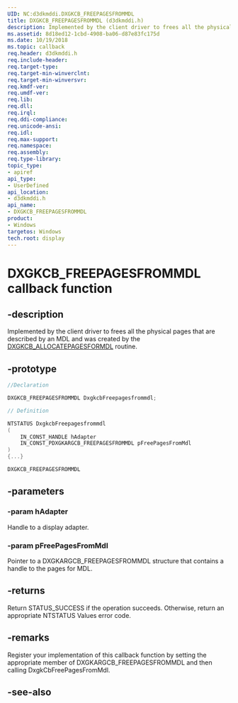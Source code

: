 ```yaml
---
UID: NC:d3dkmddi.DXGKCB_FREEPAGESFROMMDL
title: DXGKCB_FREEPAGESFROMMDL (d3dkmddi.h)
description: Implemented by the client driver to frees all the physical pages that are described by an MDL and was created by the DXGKCB_ALLOCATEPAGESFORMDL routine.
ms.assetid: 8d18ed12-1cbd-4908-ba06-d87e83fc175d
ms.date: 10/19/2018
ms.topic: callback
req.header: d3dkmddi.h
req.include-header:
req.target-type:
req.target-min-winverclnt:
req.target-min-winversvr:
req.kmdf-ver:
req.umdf-ver:
req.lib:
req.dll:
req.irql:
req.ddi-compliance:
req.unicode-ansi:
req.idl:
req.max-support:
req.namespace:
req.assembly:
req.type-library:
topic_type:
- apiref
api_type:
- UserDefined
api_location:
- d3dkmddi.h
api_name:
- DXGKCB_FREEPAGESFROMMDL
product: 
- Windows
targetos: Windows
tech.root: display
---
```


# DXGKCB_FREEPAGESFROMMDL callback function

## -description

Implemented by the client driver to frees all the physical pages that are described by an MDL and was created by the [DXGKCB_ALLOCATEPAGESFORMDL](nc-d3dkmddi-dxgkcb_allocatepagesformdl.md) routine.

## -prototype

```cpp
//Declaration

DXGKCB_FREEPAGESFROMMDL DxgkcbFreepagesfrommdl;

// Definition

NTSTATUS DxgkcbFreepagesfrommdl
(
	IN_CONST_HANDLE hAdapter
	IN_CONST_PDXGKARGCB_FREEPAGESFROMMDL pFreePagesFromMdl
)
{...}

DXGKCB_FREEPAGESFROMMDL


```

## -parameters

### -param hAdapter

Handle to a display adapter.

### -param pFreePagesFromMdl

Pointer to a DXGKARGCB_FREEPAGESFROMMDL structure that contains a handle to the pages for MDL.

## -returns

Return STATUS_SUCCESS if the operation succeeds. Otherwise, return an appropriate NTSTATUS Values error code.

## -remarks

Register your implementation of this callback function by setting the appropriate member of DXGKARGCB_FREEPAGESFROMMDL and then calling DxgkCbFreePagesFromMdl.


## -see-also
